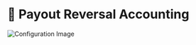 # 🔄 Payout Reversal Accounting

![Configuration Image](https://github.com/user-attachments/assets/1a37825e-ca0c-4a9c-ae20-ff6239f551a0)
